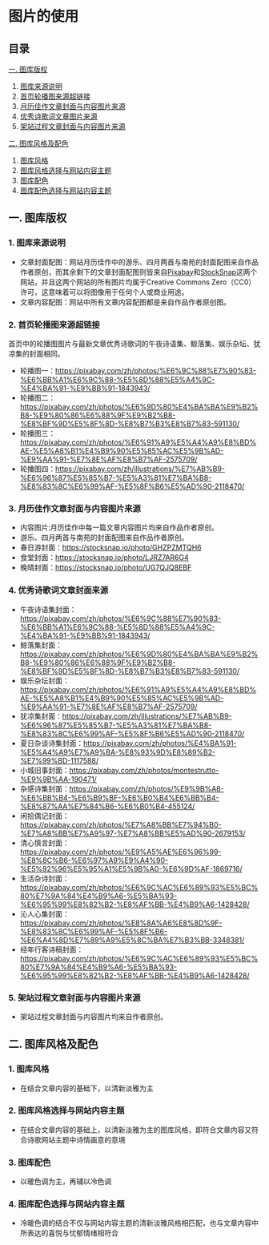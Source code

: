 # 图片的使用

## 目录
[一. 图库版权](#1)
1. [图库来源说明](#11)
2. [首页轮播图来源超链接](#12)
3. [月历佳作文章封面与内容图片来源](#13)
4. [优秀诗歌词文章图片来源](#14)
5. [架站过程文章封面与内容图片来源](#15)

[二. 图库风格及配色](#2)
1. [图库风格](#21)
2. [图库风格选择与网站内容主题](#22)
3. [图库配色](#23)
4. [图库配色选择与网站内容主题](#24)


## <a id="1">一. 图库版权</a>
### <a id="11">1. 图库来源说明</a>
- 文章封面配图：网站月历佳作中的游乐、四月两首与南苑的封面配图来自作品作者原创，而其余剩下的文章封面配图则皆来自[Pixabay](https://pixabay.com/)和[StockSnap](https://stocksnap.io/)这两个网站，并且这两个网站的所有图片均属于Creative Commons Zero（CC0）许可，这意味着可以将图像用于任何个人或商业用途。
- 文章内容配图：网站中所有文章内容配图都是来自作品作者原创图。

### <a id="12">2. 首页轮播图来源超链接</a>
首页中的轮播图图片与最新文章优秀诗歌词的午夜诗语集、鲸落集、娱乐杂坛、犹凉集的封面相同。
- 轮播图一：https://pixabay.com/zh/photos/%E6%9C%88%E7%90%83-%E6%BB%A1%E6%9C%88-%E5%8D%88%E5%A4%9C-%E4%BA%91-%E9%BB%91-1843943/
- 轮播图二：https://pixabay.com/zh/photos/%E6%9D%80%E4%BA%BA%E9%B2%B8-%E9%80%86%E6%88%9F%E9%B2%B8-%E8%BF%9D%E5%8F%8D-%E8%B7%B3%E8%B7%83-591130/
- 轮播图三：https://pixabay.com/zh/photos/%E6%91%A9%E5%A4%A9%E8%BD%AE-%E5%A8%B1%E4%B9%90%E5%85%AC%E5%9B%AD-%E9%AA%91-%E7%8E%AF%E8%B7%AF-2575709/
- 轮播图四：https://pixabay.com/zh/illustrations/%E7%AB%B9-%E6%96%87%E5%85%B7-%E5%A3%81%E7%BA%B8-%E8%83%8C%E6%99%AF-%E5%8F%B6%E5%AD%90-2118470/

### <a id="13">3. 月历佳作文章封面与内容图片来源</a>
- 内容图片:月历佳作中每一篇文章内容图片均来自作品作者原创。
- 游乐、四月两首与南苑的封面配图来自作品作者原创。
- 春日游封面：https://stocksnap.io/photo/GHZPZMTQH6
- 食堂封面：https://stocksnap.io/photo/LJRZ7AR6G4
- 晚晴封面：https://stocksnap.io/photo/UG7QJQ8EBF

### <a id="14">4. 优秀诗歌词文章封面来源</a>
- 午夜诗语集封面：https://pixabay.com/zh/photos/%E6%9C%88%E7%90%83-%E6%BB%A1%E6%9C%88-%E5%8D%88%E5%A4%9C-%E4%BA%91-%E9%BB%91-1843943/
- 鲸落集封面：https://pixabay.com/zh/photos/%E6%9D%80%E4%BA%BA%E9%B2%B8-%E9%80%86%E6%88%9F%E9%B2%B8-%E8%BF%9D%E5%8F%8D-%E8%B7%B3%E8%B7%83-591130/
- 娱乐杂坛封面：https://pixabay.com/zh/photos/%E6%91%A9%E5%A4%A9%E8%BD%AE-%E5%A8%B1%E4%B9%90%E5%85%AC%E5%9B%AD-%E9%AA%91-%E7%8E%AF%E8%B7%AF-2575709/
- 犹凉集封面：https://pixabay.com/zh/illustrations/%E7%AB%B9-%E6%96%87%E5%85%B7-%E5%A3%81%E7%BA%B8-%E8%83%8C%E6%99%AF-%E5%8F%B6%E5%AD%90-2118470/
- 夏日杂谈诗集封面：https://pixabay.com/zh/photos/%E4%BA%91-%E5%A4%A9%E7%A9%BA-%E8%93%9D%E8%89%B2-%E7%99%BD-1117588/
- 小城旧事封面：https://pixabay.com/zh/photos/montestrutto-%E9%9B%AA-190471/
- 杂感诗集封面：https://pixabay.com/zh/photos/%E9%9B%A8-%E6%BB%B4-%E6%B9%BF-%E6%B0%B4%E6%BB%B4-%E8%87%AA%E7%84%B6-%E6%B0%B4-455124/
- 闲拾偶记封面：https://pixabay.com/zh/photos/%E7%A8%BB%E7%94%B0-%E7%A8%BB%E7%A9%97-%E7%A8%BB%E5%AD%90-2679153/
- 清心慎言封面：https://pixabay.com/zh/photos/%E9%A5%AE%E6%96%99-%E8%8C%B6-%E6%97%A9%E9%A4%90-%E5%92%96%E5%95%A1%E5%9B%A0-%E6%9D%AF-1869716/
- 生活杂诗封面：https://pixabay.com/zh/photos/%E6%9C%AC%E6%89%93%E5%BC%80%E7%9A%84%E4%B9%A6-%E5%BA%93-%E6%95%99%E8%82%B2-%E8%AF%BB-%E4%B9%A6-1428428/
- 沁人心集封面：https://pixabay.com/zh/photos/%E8%8A%A6%E8%8D%9F-%E8%83%8C%E6%99%AF-%E5%8F%B6-%E6%A4%8D%E7%89%A9%E5%8C%BA%E7%B3%BB-3348381/
- 经年行客诗稿封面：https://pixabay.com/zh/photos/%E6%9C%AC%E6%89%93%E5%BC%80%E7%9A%84%E4%B9%A6-%E5%BA%93-%E6%95%99%E8%82%B2-%E8%AF%BB-%E4%B9%A6-1428428/

### <a id="15">5. 架站过程文章封面与内容图片来源</a>
- 架站过程文章封面与内容图片均来自作者原创。

## <a id="2">二. 图库风格及配色</a>
### <a id="21">1. 图库风格</a>
- 在结合文章内容的基础下，以清新淡雅为主

### <a id="22">2. 图库风格选择与网站内容主题</a>
- 在结合文章内容的基础上，以清新淡雅为主的图库风格，即符合文章内容又符合诗歌网站主题中诗情画意的意境

### <a id="23">3. 图库配色</a>
- 以暖色调为主，再辅以冷色调

### <a id="24">4. 图库配色选择与网站内容主题</a>
- 冷暖色调的结合不仅与网站内容主题的清新淡雅风格相匹配，也与文章内容中所表达的喜悦与忧郁情绪相符合


